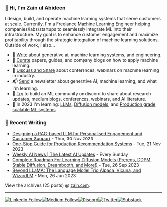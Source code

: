 ### 👋 Hi, I'm Zain ul Abideen

I design, build, and operate machine learning systems that serve customers at scale. Currently, I'm a Freelance Machine Learning Engineer helping companies/labs/startups to seamlessly integrate ML into their infrastructure. My goal is to enhance customer engagement and maximize profitability through the strategic integration of machine learning solutions. Outside of work, I also...

- 📝 [Write](https://medium.com/@zaiinn440) about generative ai, machine learning systems, and engineering.
- 📌 [Curate](https://medium.com/@zaiinn440/list/road-to-production-d670689e9f51) papers, guides, and company blogs on how to apply machine learning.
- 🪩 [Discuss and Share](https://twitter.com/zaynismm) about conferences, webinars on machine learning in industry.
- 📬 [Send](https://rethinkai.substack.com/) a newsletter about generative AI, machine learning, and what I'm learning.
- 🤖 [Try](https://discord.gg/aMtqaxvH) to build an ML community on discord to share about research updates, medium blogs, conferences, webinars, and AI literature.
- 🌱 In 2023 I'm learning: [LLMs](https://medium.com/@zaiinn440/list/evolution-of-llms-9d9a7b146c3a), [Diffusion models](https://medium.com/@zaiinn440/list/diffusion-models-7f01264d7cd9), and [Production grade scalable ML systems](https://medium.com/@zaiinn440/list/road-to-production-d670689e9f51)


### 📝 Recent Writing

<!-- writing starts -->
* [Designing a RAG-based LLM for Personalised Engagement and Customer Support](https://medium.com/@zaiinn440/designing-a-rag-based-llm-for-personalised-engagement-and-customer-support-99028a59d79b) - Thur, 30 Nov 2023
* [One-Stop Guide for Production Recommendation Systems](https://medium.com/@zaiinn440/one-stop-guide-for-production-recommendation-systems-9491f68d92e3) - Tue, 21 Nov 2023
* [Weekly AI News | The Latest AI Updates](https://medium.com/@zaiinn440/list/latest-generative-ai-0c8da31b6381) -  Every Sunday
* [Complete Roadmap For Learning Diffusion Models (Prereqs, DDPM, Stable Diffusion, Dreambooth, and More!)](https://medium.com/ai-in-plain-english/complete-roadmap-for-learning-diffusion-models-prereqs-ddpm-stable-diffusion-dreambooth-and-a15941767180) - Tue, 26 Sep 2023
* [Beyond LLaMA: The Language Model Trio Alpaca, Vicuna, and WizardLM](https://medium.com/@zaiinn440/beyond-llama-the-language-model-trio-alpaca-vicuna-and-wizardlm-a46c8a8fb3d2) - Mon, 26 Jun 2023


<!-- writing ends -->

View the archives (25 posts) @ [zain.com](https://medium.com/@zaiinn440).


---

[![Linkedin Follow](https://img.shields.io/badge/LinkedIn-0077B5?style=for-the-badge&logo=linkedin&logoColor=white)](https://www.linkedin.com/in/zaiinulabideen/)[![Medium Follow](https://img.shields.io/badge/Medium-12100E?style=for-the-badge&logo=medium&logoColor=white)](https://medium.com/@zaiinn440)[![Discord](https://img.shields.io/badge/Discord-5865F2?style=for-the-badge&logo=discord&logoColor=white)](https://discord.gg/aMtqaxvH)[![Twitter](https://img.shields.io/badge/X-000000?style=for-the-badge&logo=x&logoColor=white)](https://twitter.com/zaynismm)[![Substack](https://img.shields.io/badge/Substack-%23006f5c.svg?style=for-the-badge&logo=substack&logoColor=FF6719)](https://rethinkai.substack.com/)


